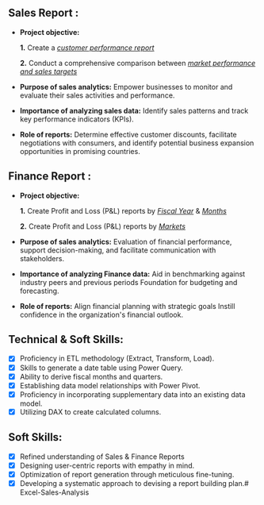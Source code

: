 ## Sales Report :


- **Project objective:** 

    **1.** Create a _[customer performance report](https://github.com/vamshibarat/Excel-Sales-Analysis/blob/main/Customer%20Perforamance%20Report.pdf)_ 

    **2.** Conduct a comprehensive comparison between _[market performance and sales targets](https://github.com/vamshibarat/Excel-Sales-Analysis/blob/main/Market%20Performance%20Vs%20target%20report.pdf)_

- **Purpose of sales analytics:** Empower businesses to monitor and evaluate their sales activities and performance.

- **Importance of analyzing sales data:** Identify sales patterns and track key performance indicators (KPIs).

- **Role of reports:** Determine effective customer discounts, facilitate negotiations with consumers, and identify potential business expansion opportunities in promising countries.


## Finance Report :

- **Project objective:** 

    **1.** Create Profit and Loss (P&L) reports by _[Fiscal Year](https://github.com/vamshibarat/Excel-Sales-Analysis/blob/main/P%26L%20Statment%20by%20Fiscal%20year.pdf)_ & _[Months](https://github.com/vamshibarat/Excel-Sales-Analysis/blob/main/P%26L%20Statment%20by%20months.pdf)_ 

   **2.** Create Profit and Loss (P&L) reports by _[Markets](https://github.com/vamshibarat/Excel-Sales-Analysis/blob/main/P%26L%20Statment%20by%20Market.pdf)_

- **Purpose of sales analytics:** Evaluation of financial performance, support decision-making, and facilitate communication with stakeholders.

- **Importance of analyzing Finance data:** Aid in benchmarking against industry peers and previous periods Foundation for budgeting and forecasting.

- **Role of reports:** Align financial planning with strategic goals Instill confidence in the organization's financial outlook.


## Technical & Soft Skills:
- [x]	Proficiency in ETL methodology (Extract, Transform, Load).
- [x]	Skills to generate a date table using Power Query.
- [x]	Ability to derive fiscal months and quarters.
- [x]	Establishing data model relationships with Power Pivot.
- [x]	Proficiency in incorporating supplementary data into an existing data model.
- [x]	Utilizing DAX to create calculated columns.

## Soft Skills:
- [x]	Refined understanding of Sales & Finance Reports
- [x]	Designing user-centric reports with empathy in mind.
- [x]	Optimization of report generation through meticulous fine-tuning.
- [x]	Developing a systematic approach to devising a report building plan.# Excel-Sales-Analysis
